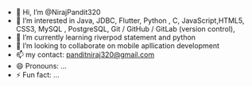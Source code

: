 - 👋 Hi, I’m @NirajPandit320
- 👀 I’m interested in Java, JDBC, Flutter, Python , C, JavaScript,HTML5, CSS3, MySQL , PostgreSQL, Git / GitHub / GitLab (version control),
- 🌱 I’m currently learning riverpod statement and python
- 💞️ I’m looking to collaborate on mobile apllication development
- 📫 my contact: panditniraj320@gmail.com
- 😄 Pronouns: ...
- ⚡ Fun fact: ...

<!---
NirajPandit320/NirajPandit320 is a ✨ special ✨ repository because its `README.md` (this file) appears on your GitHub profile.
You can click the Preview link to take a look at your changes.
--->
